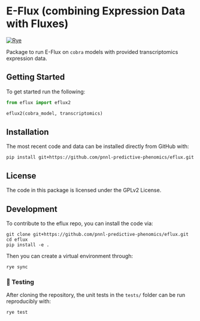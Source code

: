 # E-Flux (combining Expression Data with Fluxes)
[![Rye](https://img.shields.io/endpoint?url=https://raw.githubusercontent.com/astral-sh/rye/main/artwork/badge.json)](https://rye-up.com)

Package to run E-Flux on `cobra` models with provided transcriptomics expression data.


## Getting Started

To get started run the following:

```python
from eflux import eflux2

eflux2(cobra_model, transcriptomics)
```

## Installation

The most recent code and data can be installed directly from GitHub with:

```shell
pip install git+https://github.com/pnnl-predictive-phenomics/eflux.git
```

## License

The code in this package is licensed under the GPLv2 License.


## Development

To contribute to the eflux repo, you can install the code via:

```shell
git clone git+https://github.com/pnnl-predictive-phenomics/eflux.git
cd eflux
pip install -e .
```

Then you can create a virtual environment through:

```shell
rye sync
```

### 🥼 Testing

After cloning the repository, the unit tests in the `tests/` folder can be
run reproducibly with:

```shell
rye test
```
